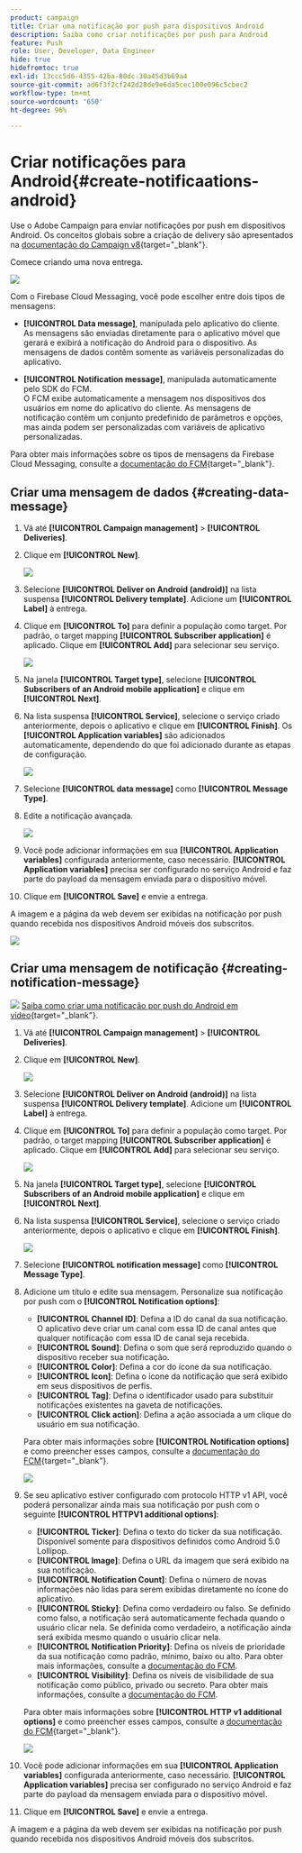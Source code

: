 ```yaml
---
product: campaign
title: Criar uma notificação por push para dispositivos Android
description: Saiba como criar notificações por push para Android
feature: Push
role: User, Developer, Data Engineer
hide: true
hidefromtoc: true
exl-id: 13ccc5d6-4355-42ba-80dc-30a45d3b69a4
source-git-commit: ad6f3f2cf242d28de9e6da5cec100e096c5cbec2
workflow-type: tm+mt
source-wordcount: '650'
ht-degree: 96%

---
```


# Criar notificações para Android{#create-notificaations-android}

Use o Adobe Campaign para enviar notificações por push em dispositivos Android. Os conceitos globais sobre a criação de delivery são apresentados na [documentação do Campaign v8](https://experienceleague.adobe.com/docs/campaign/campaign-v8/send/create-message.html){target="_blank"}.

Comece criando uma nova entrega.

![](assets/nmac_delivery_1.png)

Com o Firebase Cloud Messaging, você pode escolher entre dois tipos de mensagens:

* **[!UICONTROL Data message]**, manipulada pelo aplicativo do cliente.
  <br>As mensagens são enviadas diretamente para o aplicativo móvel que gerará e exibirá a notificação do Android para o dispositivo. As mensagens de dados contêm somente as variáveis personalizadas do aplicativo.

* **[!UICONTROL Notification message]**, manipulada automaticamente pelo SDK do FCM.
  <br> O FCM exibe automaticamente a mensagem nos dispositivos dos usuários em nome do aplicativo do cliente. As mensagens de notificação contêm um conjunto predefinido de parâmetros e opções, mas ainda podem ser personalizadas com variáveis de aplicativo personalizadas.

Para obter mais informações sobre os tipos de mensagens da Firebase Cloud Messaging, consulte a [documentação do FCM](https://firebase.google.com/docs/cloud-messaging/concept-options?hl=pt-br#notifications_and_data_messages){target="_blank"}.


## Criar uma mensagem de dados {#creating-data-message}

1. Vá até **[!UICONTROL Campaign management]** > **[!UICONTROL Deliveries]**.

1. Clique em **[!UICONTROL New]**.

   ![](assets/nmac_android_3.png)

1. Selecione **[!UICONTROL Deliver on Android (android)]** na lista suspensa **[!UICONTROL Delivery template]**. Adicione um **[!UICONTROL Label]** à entrega.

1. Clique em **[!UICONTROL To]** para definir a população como target. Por padrão, o target mapping **[!UICONTROL Subscriber application]** é aplicado. Clique em **[!UICONTROL Add]** para selecionar seu serviço.

   ![](assets/nmac_android_7.png)

1. Na janela **[!UICONTROL Target type]**, selecione **[!UICONTROL Subscribers of an Android mobile application]** e clique em **[!UICONTROL Next]**.

1. Na lista suspensa **[!UICONTROL Service]**, selecione o serviço criado anteriormente, depois o aplicativo e clique em **[!UICONTROL Finish]**.
Os **[!UICONTROL Application variables]** são adicionados automaticamente, dependendo do que foi adicionado durante as etapas de configuração.

   ![](assets/nmac_android_6.png)

1. Selecione **[!UICONTROL data message]** como **[!UICONTROL Message Type]**.

1. Edite a notificação avançada.

   ![](assets/nmac_android_5.png)

1. Você pode adicionar informações em sua **[!UICONTROL Application variables]** configurada anteriormente, caso necessário. **[!UICONTROL Application variables]** precisa ser configurado no serviço Android e faz parte do payload da mensagem enviada para o dispositivo móvel.

1. Clique em **[!UICONTROL Save]** e envie a entrega.

A imagem e a página da web devem ser exibidas na notificação por push quando recebida nos dispositivos Android móveis dos subscritos.

![](assets/nmac_android_4.png)

## Criar uma mensagem de notificação {#creating-notification-message}

![](assets/do-not-localize/how-to-video.png) [Saiba como criar uma notificação por push do Android em vídeo](https://experienceleague.adobe.com/docs/campaign-classic-learn/getting-started-with-push-notifications-for-android/configuring-and-sending-push-notifications.html?lang=pt-BR#additional-resources){target="_blank"}.

1. Vá até **[!UICONTROL Campaign management]** > **[!UICONTROL Deliveries]**.

1. Clique em **[!UICONTROL New]**.

   ![](assets/nmac_android_3.png)

1. Selecione **[!UICONTROL Deliver on Android (android)]** na lista suspensa **[!UICONTROL Delivery template]**. Adicione um **[!UICONTROL Label]** à entrega.

1. Clique em **[!UICONTROL To]** para definir a população como target. Por padrão, o target mapping **[!UICONTROL Subscriber application]** é aplicado. Clique em **[!UICONTROL Add]** para selecionar seu serviço.

   ![](assets/nmac_android_7.png)

1. Na janela **[!UICONTROL Target type]**, selecione **[!UICONTROL Subscribers of an Android mobile application]** e clique em **[!UICONTROL Next]**.

1. Na lista suspensa **[!UICONTROL Service]**, selecione o serviço criado anteriormente, depois o aplicativo e clique em **[!UICONTROL Finish]**.

   ![](assets/nmac_android_6.png)

1. Selecione **[!UICONTROL notification message]** como **[!UICONTROL Message Type]**.

1. Adicione um título e edite sua mensagem. Personalize sua notificação por push com o **[!UICONTROL Notification options]**:

   * **[!UICONTROL Channel ID]**: Defina a ID do canal da sua notificação. O aplicativo deve criar um canal com essa ID de canal antes que qualquer notificação com essa ID de canal seja recebida.
   * **[!UICONTROL Sound]**: Defina o som que será reproduzido quando o dispositivo receber sua notificação.
   * **[!UICONTROL Color]**: Defina a cor do ícone da sua notificação.
   * **[!UICONTROL Icon]**: Defina o ícone da notificação que será exibido em seus dispositivos de perfis.
   * **[!UICONTROL Tag]**: Defina o identificador usado para substituir notificações existentes na gaveta de notificações.
   * **[!UICONTROL Click action]**: Defina a ação associada a um clique do usuário em sua notificação.

   Para obter mais informações sobre **[!UICONTROL Notification options]** e como preencher esses campos, consulte a [documentação do FCM](https://firebase.google.com/docs/reference/fcm/rest/v1/projects.messages#androidnotification){target="_blank"}.

   ![](assets/nmac_android_8.png)

1. Se seu aplicativo estiver configurado com protocolo HTTP v1 API, você poderá personalizar ainda mais sua notificação por push com o seguinte **[!UICONTROL HTTPV1 additional options]**:

   * **[!UICONTROL Ticker]**: Defina o texto do ticker da sua notificação. Disponível somente para dispositivos definidos como Android 5.0 Lollipop.
   * **[!UICONTROL Image]**: Defina o URL da imagem que será exibido na sua notificação.
   * **[!UICONTROL Notification Count]**: Defina o número de novas informações não lidas para serem exibidas diretamente no ícone do aplicativo.
   * **[!UICONTROL Sticky]**: Defina como verdadeiro ou falso. Se definido como falso, a notificação será automaticamente fechada quando o usuário clicar nela. Se definida como verdadeiro, a notificação ainda será exibida mesmo quando o usuário clicar nela.
   * **[!UICONTROL Notification Priority]**: Defina os níveis de prioridade da sua notificação como padrão, mínimo, baixo ou alto. Para obter mais informações, consulte a [documentação do FCM](https://firebase.google.com/docs/reference/fcm/rest/v1/projects.messages#NotificationPriority).
   * **[!UICONTROL Visibility]**: Defina os níveis de visibilidade de sua notificação como público, privado ou secreto. Para obter mais informações, consulte a [documentação do FCM](https://firebase.google.com/docs/reference/fcm/rest/v1/projects.messages#visibility).

   Para obter mais informações sobre **[!UICONTROL HTTP v1 additional options]** e como preencher esses campos, consulte a [documentação do FCM](https://firebase.google.com/docs/reference/fcm/rest/v1/projects.messages#androidnotification){target="_blank"}.

   ![](assets/nmac_android_9.png)

1. Você pode adicionar informações em sua **[!UICONTROL Application variables]** configurada anteriormente, caso necessário. **[!UICONTROL Application variables]** precisa ser configurado no serviço Android e faz parte do payload da mensagem enviada para o dispositivo móvel.

1. Clique em **[!UICONTROL Save]** e envie a entrega.

A imagem e a página da web devem ser exibidas na notificação por push quando recebida nos dispositivos Android móveis dos subscritos.
